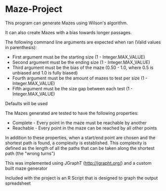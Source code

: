 <h1>Maze-Project</h1>
This program can generate Mazes using Wilson's algorithm.

It can also create Mazes with a bias towards longer passages.

The following command line arguments are expected when ran (Valid values in parenthesis):
* First argument must be the starting size (1 - Integer.MAX_VALUE)
* Second argument must be the ending size (1 - Integer.MAX_VALUE)
* Third argument must be the bias of the maze (0.50 - 1.0, where 0.5 is unbiased and 1.0 is fully biased)
* Fourth argument must be the amount of mazes to test per size (1 - Integer.MAX_VALUE)
* Fifth argument must be the size gap between each test (1 - Integer.MAX_VALUE)

Defaults will be used

The Mazes generated are tested to have the following properties:
* Complete - Every point in the maze must be reachable by another
* Reachable - Every point in the maze can be reached by all other points

In addition to these properties, when a start/end point are chosen and the shortest path is found, a complexity is established.
This complexity is defined as the length of all the paths that can be taken along the shortest path (the "wrong turns")

This was implemented using JGraphT (http://jgrapht.org/) and a custom built maze generator

Included with the project is an R Script that is designed to graph the output spreadsheet